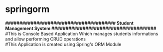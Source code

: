 # springorm
**####################################### Student Management System #####################################**</br>
#This is Console Based Application Which manages students informations and allow performing CRUD operations</br>
#This Application is created using Spring's ORM Module
